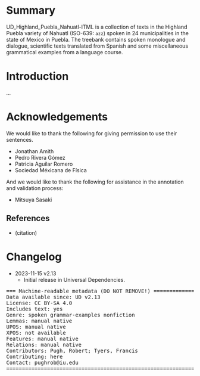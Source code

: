 # Summary


UD_Highland_Puebla_Nahuatl-ITML is a collection of texts in the Highland Puebla variety of Nahuatl (ISO-639: `azz`) spoken in 24 municipalities
in the state of Mexico in Puebla. The treebank contains spoken monologue and dialogue, scientific texts translated from Spanish and some miscellaneous
grammatical examples from a language course.


# Introduction

...


# Acknowledgements

We would like to thank the following for giving permission to use their sentences.
* Jonathan Amith
* Pedro Rivera Gómez
* Patricia Aguilar Romero
* Sociedad Méxicana de Física

And we would like to thank the following for assistance in the annotation and validation process:
* Mitsuya Sasaki


## References

* (citation)


# Changelog

* 2023-11-15 v2.13
  * Initial release in Universal Dependencies.


<pre>
=== Machine-readable metadata (DO NOT REMOVE!) ================================
Data available since: UD v2.13
License: CC BY-SA 4.0
Includes text: yes
Genre: spoken grammar-examples nonfiction
Lemmas: manual native
UPOS: manual native
XPOS: not available
Features: manual native
Relations: manual native
Contributors: Pugh, Robert; Tyers, Francis
Contributing: here
Contact: pughrob@iu.edu
===============================================================================
</pre>
